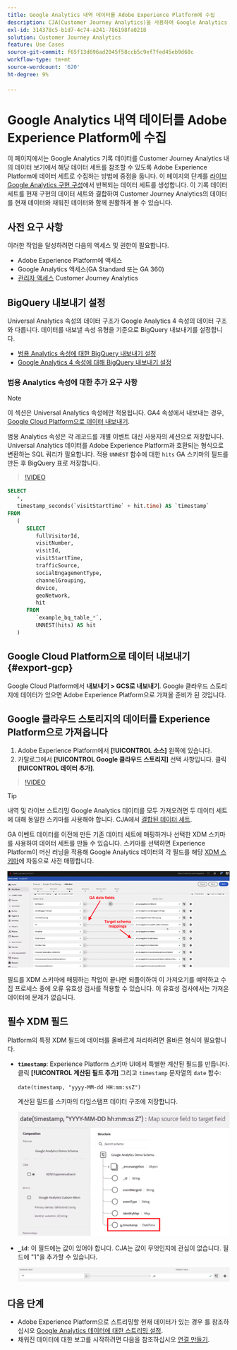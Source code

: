```yaml
---
title: Google Analytics 내역 데이터를 Adobe Experience Platform에 수집
description: CJA(Customer Journey Analytics)을 사용하여 Google Analytics 데이터를 Adobe Experience Platform으로 수집하는 방법을 설명합니다.
exl-id: 314378c5-b1d7-4c74-a241-786198fa0218
solution: Customer Journey Analytics
feature: Use Cases
source-git-commit: f65f13d696ad2045f58ccb5c9ef7fed45eb9d68c
workflow-type: tm+mt
source-wordcount: '620'
ht-degree: 9%

---
```



# Google Analytics 내역 데이터를 Adobe Experience Platform에 수집

이 페이지에서는 Google Analytics 기록 데이터를 Customer Journey Analytics 내의 데이터 보기에서 해당 데이터 세트를 참조할 수 있도록 Adobe Experience Platform에 데이터 세트로 수집하는 방법에 중점을 둡니다. 이 페이지의 단계를 [라이브 Google Analytics 구현 구성](streaming.md)에서 반복되는 데이터 세트를 생성합니다. 이 기록 데이터 세트를 현재 구현의 데이터 세트와 결합하여 Customer Journey Analytics의 데이터를 현재 데이터와 채워진 데이터와 함께 원활하게 볼 수 있습니다.

## 사전 요구 사항

이러한 작업을 달성하려면 다음의 액세스 및 권한이 필요합니다.

* Adobe Experience Platform에 액세스
* Google Analytics 액세스(GA Standard 또는 GA 360)
* [관리자 액세스](/help/getting-started/cja-access-control.md) Customer Journey Analytics

## BigQuery 내보내기 설정

Universal Analytics 속성의 데이터 구조가 Google Analytics 4 속성의 데이터 구조와 다릅니다. 데이터를 내보낼 속성 유형을 기준으로 BigQuery 내보내기를 설정합니다.

* [범용 Analytics 속성에 대한 BigQuery 내보내기 설정](https://support.google.com/analytics/answer/3416092)
* [Google Analytics 4 속성에 대해 BigQuery 내보내기 설정](https://support.google.com/analytics/answer/9823238)

### 범용 Analytics 속성에 대한 추가 요구 사항

>[!NOTE]
>
>이 섹션은 Universal Analytics 속성에만 적용됩니다. GA4 속성에서 내보내는 경우, [Google Cloud Platform으로 데이터 내보내기](#export-gcp).

범용 Analytics 속성은 각 레코드를 개별 이벤트 대신 사용자의 세션으로 저장합니다. Universal Analytics 데이터를 Adobe Experience Platform과 호환되는 형식으로 변환하는 SQL 쿼리가 필요합니다. 적용 `UNNEST` 함수에 대한 `hits` GA 스키마의 필드를 만든 후 BigQuery 표로 저장합니다.

>[!VIDEO](https://video.tv.adobe.com/v/332634)

```sql
SELECT
   *,
   timestamp_seconds(`visitStartTime` + hit.time) AS `timestamp` 
FROM
   (
      SELECT
         fullVisitorId,
         visitNumber,
         visitId,
         visitStartTime,
         trafficSource,
         socialEngagementType,
         channelGrouping,
         device,
         geoNetwork,
         hit 
      FROM
         `example_bq_table_*`,
         UNNEST(hits) AS hit 
   )
```

## Google Cloud Platform으로 데이터 내보내기 {#export-gcp}

Google Cloud Platform에서 **내보내기 > GCS로 내보내기**. Google 클라우드 스토리지에 데이터가 있으면 Adobe Experience Platform으로 가져올 준비가 된 것입니다.

## Google 클라우드 스토리지의 데이터를 Experience Platform으로 가져옵니다

1. Adobe Experience Platform에서 **[!UICONTROL 소스]** 왼쪽에 있습니다.
1. 카탈로그에서 **[!UICONTROL Google 클라우드 스토리지]** 선택 사항입니다. 클릭 **[!UICONTROL 데이터 추가]**.

>[!VIDEO](https://video.tv.adobe.com/v/332676)

>[!TIP]
>
>내역 및 라이브 스트리밍 Google Analytics 데이터를 모두 가져오려면 두 데이터 세트에 대해 동일한 스키마를 사용해야 합니다. CJA에서 [결합된 데이터 세트](/help/connections/combined-dataset.md).

GA 이벤트 데이터를 이전에 만든 기존 데이터 세트에 매핑하거나 선택한 XDM 스키마를 사용하여 데이터 세트를 만들 수 있습니다. 스키마를 선택하면 Experience Platform이 머신 러닝을 적용해 Google Analytics 데이터의 각 필드를 해당 [XDM 스키마](https://experienceleague.adobe.com/docs/experience-platform/xdm/home.html#ui)에 자동으로 사전 매핑합니다.

![스키마 맵](../assets/schema-map.png)

필드를 XDM 스키마에 매핑하는 작업이 끝나면 되풀이하여 이 가져오기를 예약하고 수집 프로세스 중에 오류 유효성 검사를 적용할 수 있습니다. 이 유효성 검사에서는 가져온 데이터에 문제가 없습니다.

## 필수 XDM 필드

Platform의 특정 XDM 필드에 데이터를 올바르게 처리하려면 올바른 형식이 필요합니다.

* **`timestamp`**: Experience Platform 스키마 UI에서 특별한 계산된 필드를 만듭니다. 클릭 **[!UICONTROL 계산된 필드 추가]** 그리고 `timestamp` 문자열의 `date` 함수:

   `date(timestamp, "yyyy-MM-dd HH:mm:ssZ")`

   계산된 필드를 스키마의 타임스탬프 데이터 구조에 저장합니다.

   ![타임스탬프](../assets/timestamp.png)

* **`_id`**: 이 필드에는 값이 있어야 합니다. CJA는 값이 무엇인지에 관심이 없습니다. 필드에 &quot;1&quot;을 추가할 수 있습니다.

   ![ID](../assets/_id.png)

## 다음 단계

* Adobe Experience Platform으로 스트리밍할 현재 데이터가 있는 경우 를 참조하십시오 [Google Analytics 데이터에 대한 스트리밍 설정](streaming.md).
* 채워진 데이터에 대한 보고를 시작하려면 다음을 참조하십시오 [연결 만들기](/help/connections/create-connection.md).
